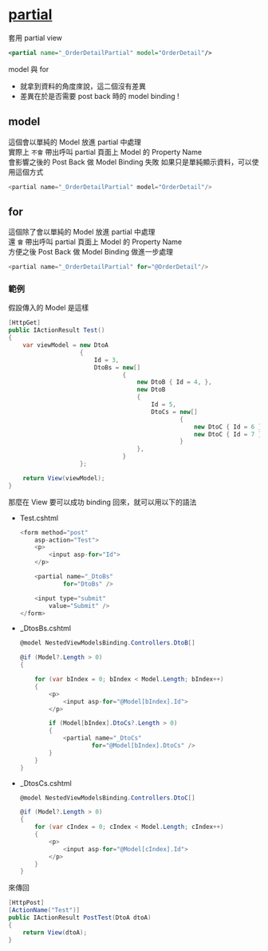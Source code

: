 # [partial](https://www.learnrazorpages.com/razor-pages/partial-pages)

套用 partial view 

```xml
<partial name="_OrderDetailPartial" model="OrderDetail"/>
```

model 與 for

- 就拿到資料的角度庲說，這二個沒有差異
- 差異在於是否需要 post back 時的 model binding !

## model

這個會以單純的 Model 放進 partial 中處理  
實際上 `不會` 帶出呼叫 partial 頁面上 Model 的 Property Name  
會影響之後的 Post Back 做 Model Binding 失敗
如果只是單純顯示資料，可以使用這個方式  


```csharp
<partial name="_OrderDetailPartial" model="OrderDetail"/>
```

## for

這個除了會以單純的 Model 放進 partial 中處理  
還 `會` 帶出呼叫 partial 頁面上 Model 的 Property Name  
方便之後 Post Back 做 Model Binding 做進一步處理

```csharp
<partial name="_OrderDetailPartial" for="@OrderDetail"/>
```

### 範例

假設傳入的 Model 是這樣

```csharp
[HttpGet]
public IActionResult Test()
{
    var viewModel = new DtoA
                    {
                        Id = 3,
                        DtoBs = new[]
                                {
                                    new DtoB { Id = 4, },
                                    new DtoB
                                    {
                                        Id = 5,
                                        DtoCs = new[]
                                                {
                                                    new DtoC { Id = 6 },
                                                    new DtoC { Id = 7 },
                                                }
                                    },
                                }
                    };

    return View(viewModel);
}
```

那麼在 View 要可以成功 binding 回來，就可以用以下的語法

- Test.cshtml

    ```csharp
    <form method="post"
        asp-action="Test">
        <p>
            <input asp-for="Id">
        </p>

        <partial name="_DtoBs"
                for="DtoBs" />

        <input type="submit"
            value="Submit" />
    </form>
    ```

- _DtosBs.cshtml

    ```csharp
    @model NestedViewModelsBinding.Controllers.DtoB[]

    @if (Model?.Length > 0)
    {

        for (var bIndex = 0; bIndex < Model.Length; bIndex++)
        {
            <p>
                <input asp-for="@Model[bIndex].Id">
            </p>

            if (Model[bIndex].DtoCs?.Length > 0)
            {
                <partial name="_DtoCs"
                        for="@Model[bIndex].DtoCs" />
            }
        }
    }

    ```
- _DtosCs.cshtml

    ```csharp
    @model NestedViewModelsBinding.Controllers.DtoC[]

    @if (Model?.Length > 0)
    {
        for (var cIndex = 0; cIndex < Model.Length; cIndex++)
        {
            <p>
                <input asp-for="@Model[cIndex].Id">
            </p>
        }
    }

    ```

來傳回 

```csharp
[HttpPost]
[ActionName("Test")]
public IActionResult PostTest(DtoA dtoA)
{
    return View(dtoA);
}
```